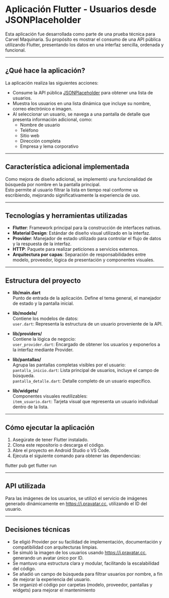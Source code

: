 # Aplicación Flutter - Usuarios desde JSONPlaceholder

Esta aplicación fue desarrollada como parte de una prueba técnica para Carvel Maquinaria. Su propósito es mostrar el consumo de una API pública utilizando Flutter, presentando los datos en una interfaz sencilla, ordenada y funcional.

---

## ¿Qué hace la aplicación?

La aplicación realiza las siguientes acciones:

- Consume la API pública [JSONPlaceholder](https://jsonplaceholder.typicode.com/users) para obtener una lista de usuarios.
- Muestra los usuarios en una lista dinámica que incluye su nombre, correo electrónico e imagen.
- Al seleccionar un usuario, se navega a una pantalla de detalle que presenta información adicional, como:
  - Nombre de usuario
  - Teléfono
  - Sitio web
  - Dirección completa
  - Empresa y lema corporativo

---

## Característica adicional implementada

Como mejora de diseño adicional, se implementó una funcionalidad de búsqueda por nombre en la pantalla principal.  
Esto permite al usuario filtrar la lista en tiempo real conforme va escribiendo, mejorando significativamente la experiencia de uso.

---

## Tecnologías y herramientas utilizadas

- **Flutter**: Framework principal para la construcción de interfaces nativas.
- **Material Design**: Estándar de diseño visual utilizado en la interfaz.
- **Provider**: Manejador de estado utilizado para controlar el flujo de datos y la respuesta de la interfaz.
- **HTTP**: Paquete para realizar peticiones a servicios externos.
- **Arquitectura por capas**: Separación de responsabilidades entre modelo, proveedor, lógica de presentación y componentes visuales.

---

## Estructura del proyecto

- **lib/main.dart**  
  Punto de entrada de la aplicación. Define el tema general, el manejador de estado y la pantalla inicial.

- **lib/models/**  
  Contiene los modelos de datos:  
  `user.dart`: Representa la estructura de un usuario proveniente de la API.

- **lib/providers/**  
  Contiene la lógica de negocio:  
  `user_provider.dart`: Encargado de obtener los usuarios y exponerlos a la interfaz mediante Provider.

- **lib/pantallas/**  
  Agrupa las pantallas completas visibles por el usuario:  
  `pantalla_inicio.dart`: Lista principal de usuarios, incluye el campo de búsqueda.  
  `pantalla_detalle.dart`: Detalle completo de un usuario específico.

- **lib/widgets/**  
  Componentes visuales reutilizables:  
  `item_usuario.dart`: Tarjeta visual que representa un usuario individual dentro de la lista.

---

## Cómo ejecutar la aplicación

1. Asegúrate de tener Flutter instalado.
2. Clona este repositorio o descarga el código.
3. Abre el proyecto en Android Studio o VS Code.
4. Ejecuta el siguiente comando para obtener las dependencias:

flutter pub get
flutter run

---

## API utilizada
Para las imágenes de los usuarios, se utilizó el servicio de imágenes generado dinámicamente en https://i.pravatar.cc, utilizando el ID del usuario.

---

## Decisiones técnicas
- Se eligió Provider por su facilidad de implementación, documentación y compatibilidad con arquitecturas limpias.
- Se simuló la imagen de los usuarios usando https://i.pravatar.cc, generando un avatar único por ID.
- Se mantuvo una estructura clara y modular, facilitando la escalabilidad del código.
- Se añadió un campo de búsqueda para filtrar usuarios por nombre, a fin de mejorar la experiencia del usuario.
- Se organizó el código por carpetas (modelo, proveedor, pantallas y widgets) para mejorar el mantenimiento